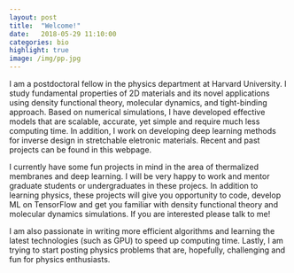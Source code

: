 ```yaml
---
layout: post
title:  "Welcome!"
date:   2018-05-29 11:10:00
categories: bio
highlight: true
image: /img/pp.jpg
---
```


I am a postdoctoral fellow in the physics department at Harvard University. I study fundamental properties of 2D materials and its novel applications using density functional theory, molecular dynamics, and tight-binding approach. Based on numerical simulations, I have developed effective models that are scalable, accurate, yet simple and require much less computing time. In addition, I work on developing deep learning methods for inverse design in stretchable eletronic materials. Recent and past projects can be found in this webpage. 

I currently have some fun projects in mind in the area of thermalized membranes and deep learning. I will be very happy to work and mentor graduate students or undergraduates in these projecs. In addition to learning physics, these projects will give you opportunity to code, develop ML on TensorFlow and get you familiar with density functional theory and molecular dynamics simulations. If you are interested please talk to me! 

I am also passionate in writing more efficient algorithms and learning the latest technologies (such as GPU) to speed up computing time.
Lastly, I am trying to start posting physics problems that are, hopefully, challenging and fun for physics enthusiasts. 
